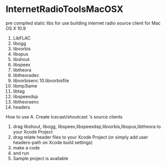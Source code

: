 # InternetRadioToolsMacOSX
pre compiled static libs for use building internet radio source client for Mac OS X 10.9

1. LibFLAC
2. libogg
3. libvorbis
4. libopus
5. libshout
6. libspeex
7. libtheora
8. libtheoradec
9. libvorbisenc
10.libvorbisfile
11. libmp3lame
12. libtag
13. libspeexdsp
15. libtheoraenc
16. headers <in zip format>

How to use
A. Create Icecast/shoutcast 's  source clients
1. drag libshout, libogg, libspeex,libspeexdsp,libvorbis,libopus,libtheora to your Xcode Project
2. drag relate header files to your Xcode Project (or simply add user headers-path on Xcode build settings)
3. make a code
4. and run
5. Sample project is available
